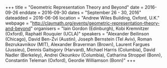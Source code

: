 +++
title = "Geometric Representation Theory and Beyond"
date = 2016-09-26
enddate = 2016-09-30
dates = "September 26 - 30, 2016"
dateadded = 2016-06-06
location = "Andrew Wiles Building, Oxford, U.K."
webpage = "http://claymath.org/events/geometric-representation-theory-and-beyond"
organisers = "Iain Gordon (Edinburgh), Kobi Kremnitzer (Oxford), Raphaël Rouquier (UCLA)"
speakers = "Alexander Beilinson (Chicago), David Ben-Zvi (Austin), Joseph Bernstein (Tel Aviv), Roman Bezrukavnikov (MIT), Alexander Braverman (Brown), Laurent Fargues (Jussieu), Dennis Gaitsgory (Harvard), Michael Harris (Columbia), David Nadler (Berkeley), Andrei Okounkov (Columbia), Catharina Stroppel (Bonn), Constantin Teleman (Oxford), Geordie Williamson (Bonn)"
+++
